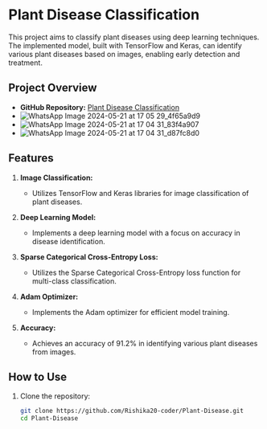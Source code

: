 # Plant Disease Classification

This project aims to classify plant diseases using deep learning techniques. The implemented model, built with TensorFlow and Keras, can identify various plant diseases based on images, enabling early detection and treatment.

## Project Overview

- **GitHub Repository:** [Plant Disease Classification](https://github.com/Rishika20-coder/Plant-Disease)
- ![WhatsApp Image 2024-05-21 at 17 05 29_4f65a9d9](https://github.com/Rishika20-coder/Plant-Disease/assets/74089987/899cc510-5120-4cf4-9284-7dda8e36c681)
- ![WhatsApp Image 2024-05-21 at 17 04 31_83f4a907](https://github.com/Rishika20-coder/Plant-Disease/assets/74089987/1f979b12-36b6-4350-b0b5-37f1a3b77d24)
- ![WhatsApp Image 2024-05-21 at 17 04 31_d87fc8d0](https://github.com/Rishika20-coder/Plant-Disease/assets/74089987/3348730f-413e-4662-a271-809a5ffe500e)







## Features

1. **Image Classification:**
   - Utilizes TensorFlow and Keras libraries for image classification of plant diseases.

2. **Deep Learning Model:**
   - Implements a deep learning model with a focus on accuracy in disease identification.

3. **Sparse Categorical Cross-Entropy Loss:**
   - Utilizes the Sparse Categorical Cross-Entropy loss function for multi-class classification.

4. **Adam Optimizer:**
   - Implements the Adam optimizer for efficient model training.

5. **Accuracy:**
   - Achieves an accuracy of 91.2% in identifying various plant diseases from images.

## How to Use

1. Clone the repository:

   ```bash
   git clone https://github.com/Rishika20-coder/Plant-Disease.git
   cd Plant-Disease
